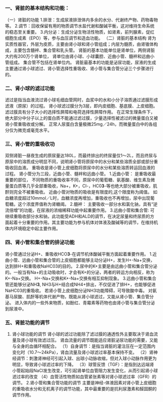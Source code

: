 ## 


### 一、肾脏的基本结构和功能：
（一）肾脏的功能
1.排泄：生成尿液排泄体内多余的水分、代谢终产物、药物毒物等。
2.调节：回收保留有用的物质调节水盐代谢和酸碱平衡，这对维持生命系统的稳态至关重要。
3.内分泌：生成分泌生物活性物质，如肾素，前列腺素，促红细胞生成素（EPO）等，参与血压调节和造血功能。
（二）肾脏的基本结构
肾为实质性器官，外层为皮质，主要由肾小球和肾小管组成；内层为髓质，由肾锥体构成，主要包含髓袢、集合管和乳头管。
肾脏的基本功能单位是肾单位，两侧肾脏大约有200万个肾单位，
肾单位由肾小球、小球囊腔、近曲小管、髓袢和远曲小管组成。
集合管不包括在肾单位内。
肾脏最基本的功能是泌尿功能，尿液的生成主要通过肾小球滤过、肾小管选择性重吸收、肾小管与集合管分泌三个步骤进行的。

### 二、肾小球的滤过功能
滤过是指当血液流过肾小球毛细血管网时，血浆中的水和小分子溶质通过滤膜形成滤液（原尿）的过程。
肾小球滤过膜分为3层，即内皮细胞、基底膜、上皮细胞。
滤过膜具有分子大小的选择性屏障和电荷选择性屏障作用。
在正常生理条件下，绝大部分中分子以上的蛋白质不能通过滤过膜，少量选择性被滤过的微量蛋白又被肾小管重吸收或分解。
正常人尿蛋白含量极微25mg／24h，而微量蛋白中的各组分仅为微克或毫克水平。

### 三、肾小管的重吸收功
双侧肾脏一昼夜生成的原尿量达180L，而最终排出的终尿量仅1～2L，而且终尿与原尿中的溶质成分明显不同，说明肾小管将原尿中的水分和某些溶质全部或部分重吸收回血液。
重吸收是肾小管上皮细胞将原尿中的水分和某些溶质转运回血液的过程。
肾小管分为三段，近曲小管、髓袢和远曲小管。
1.近曲小管：
是重吸收最重要的部位，
不同物质的重吸收率不同，原尿中的葡萄糖、氨基酸、维生素及微量蛋白质等几乎全部重吸收，Na+，K+，Cl-，HC0**3**-等也绝大部分被重吸收，肌酐则完全不被重吸收。
近曲小管对物质的吸收是有限度的,这个限度称为阈值。
如血糖浓度超过10mmol／L时，血糖浓度再增加，重吸收也不再增加，尿中出现葡萄糖。这个浓度界值称为肾糖阈。
2.髓袢：
主要吸收一部分水和氯化钠，具有“逆流倍增”的功能，在尿液的浓缩稀释功能中起重要作用。
3.远曲小管和集合管:
可继续重吸收部分水和钠，此功能受ADH和ALD的调节，在决定尿量和终尿质的方面起着十分重要的作用。其主要功能为参与机体对体液及酸碱等的调节，在维持机体内环境稳定中起主要作用。

### 四、肾小管和集合管的排泌功能
肾小管通过分泌H+、重吸收HCO**3**-在调节机体酸碱平衡方面起着重要作用。
1.近曲小管、远曲小管和集合管的上皮细胞都能够主动分泌H+，发生H+-Na+交换，达到排H+和重吸收NaHC03的目的。
2.尿中的K+主要是由远曲小管和集合管分泌的。一般当有Na+的主动吸收时，才会有K+的分泌，两者的转运方向相反，称为K+-Na+交换。
H+-Na+交换和K+-Na+交换有相互抑制现象。
3.远曲小管和集合管还能够分泌NH**3**, NH3与H+结合成NH4+排出，不仅促进了排H+，也能够促进NaHC03的重吸收。
若肾小管上皮细胞分泌NH3功能障碍，可导致酸中毒。
对氨基马尿酸、肌酐等机体代谢产物，既能从肾小球滤过，又能从肾小管、集合管分泌。
进入体内的一些外来物质，如酚红、青霉素等药物也由肾小管与集合管分泌到尿液中。

### 五、肾脏功能的调节
1. 肾小球功能的调节
肾小球的滤过功能除了滤过膜的通透性外主要取决于肾血流量及肾小球有效滤过压。
肾血流量的调节既能适应肾脏泌尿功能的需要，又能与全身的血循环相配合。
（1）自身调节：是指当肾脏的灌注压在一定范围内变化时（10.7～24kPa），肾血流量及肾小球滤过率基本保持不变。
（2）肾神经调节：刺激肾神经可引起入球、出球小动脉收缩，但对入球小动脉作用更为明显，导致肾小球滤过率的下降。
（3）球管反馈（TGF）：是指到达远端肾小管起始段NaCl发生改变，可引起肾单位血管阻力发生变化，从而引起肾小球滤过率的改变
（4）血管活性物质如血管紧张素等对肾小球滤过率（GFR）的调节。
2.肾小管和集合管功能的调节
主要是神经-体液因素对肾小管上皮细胞的重吸收水分和无机离子的调节功能，其中最重要的是抗利尿激素和醛固酮的调节作用。
